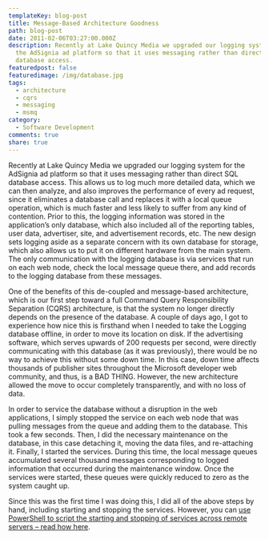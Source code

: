 ```yaml
---
templateKey: blog-post
title: Message-Based Architecture Goodness
path: blog-post
date: 2011-02-06T03:27:00.000Z
description: Recently at Lake Quincy Media we upgraded our logging system for
  the AdSignia ad platform so that it uses messaging rather than direct SQL
  database access.
featuredpost: false
featuredimage: /img/database.jpg
tags:
  - architecture
  - cqrs
  - messaging
  - msmq
category:
  - Software Development
comments: true
share: true
---
```

Recently at Lake Quincy Media we upgraded our logging system for the AdSignia ad platform so that it uses messaging rather than direct SQL database access. This allows us to log much more detailed data, which we can then analyze, and also improves the performance of every ad request, since it eliminates a database call and replaces it with a local queue operation, which is much faster and less likely to suffer from any kind of contention. Prior to this, the logging information was stored in the application’s only database, which also included all of the reporting tables, user data, advertiser, site, and advertisement records, etc. The new design sets logging aside as a separate concern with its own database for storage, which also allows us to put it on different hardware from the main system. The only communication with the logging database is via services that run on each web node, check the local message queue there, and add records to the logging database from these messages.

One of the benefits of this de-coupled and message-based architecture, which is our first step toward a full Command Query Responsibility Separation (CQRS) architecture, is that the system no longer directly depends on the presence of the database. A couple of days ago, I got to experience how nice this is firsthand when I needed to take the Logging database offline, in order to move its location on disk. If the advertising software, which serves upwards of 200 requests per second, were directly communicating with this database (as it was previously), there would be no way to achieve this without some down time. In this case, down time affects thousands of publisher sites throughout the Microsoft developer web community, and thus, is a BAD THING. However, the new architecture allowed the move to occur completely transparently, and with no loss of data.

In order to service the database without a disruption in the web applications, I simply stopped the service on each web node that was pulling messages from the queue and adding them to the database. This took a few seconds. Then, I did the necessary maintenance on the database, in this case detaching it, moving the data files, and re-attaching it. Finally, I started the services. During this time, the local message queues accumulated several thousand messages corresponding to logged information that occurred during the maintenance window. Once the services were started, these queues were quickly reduced to zero as the system caught up.

Since this was the first time I was doing this, I did all of the above steps by hand, including starting and stopping the services. However, you can [use PowerShell to script the starting and stopping of services across remote servers – read how here](http://stevesmithblog.com/blog/starting-and-stopping-services-on-remote-servers-using-powershell).